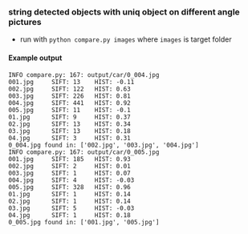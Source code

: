 ### string detected objects with uniq object on different angle pictures


- run with `python compare.py images` where `images` is target folder

#### Example output

```
INFO compare.py: 167: output/car/0_004.jpg
001.jpg   	SIFT: 13 	HIST: -0.11
002.jpg   	SIFT: 122 	HIST: 0.63
003.jpg   	SIFT: 226 	HIST: 0.81
004.jpg   	SIFT: 441 	HIST: 0.92
005.jpg   	SIFT: 11 	HIST: -0.1
01.jpg   	SIFT: 9 	HIST: 0.37
02.jpg   	SIFT: 13 	HIST: 0.34
03.jpg   	SIFT: 13 	HIST: 0.18
04.jpg   	SIFT: 3 	HIST: 0.31
0_004.jpg found in: ['002.jpg', '003.jpg', '004.jpg']
INFO compare.py: 167: output/car/0_005.jpg
001.jpg   	SIFT: 185 	HIST: 0.93
002.jpg   	SIFT: 2 	HIST: 0.01
003.jpg   	SIFT: 1 	HIST: 0.07
004.jpg   	SIFT: 4 	HIST: -0.03
005.jpg   	SIFT: 328 	HIST: 0.96
01.jpg   	SIFT: 1 	HIST: 0.14
02.jpg   	SIFT: 1 	HIST: 0.14
03.jpg   	SIFT: 5 	HIST: -0.03
04.jpg   	SIFT: 1 	HIST: 0.18
0_005.jpg found in: ['001.jpg', '005.jpg']
```